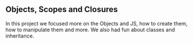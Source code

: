 ## Objects, Scopes and Closures

In this project we focused more on the Objects and JS, how to create them, how to manipulate them and more.
We also had fun about classes and inheritance.
